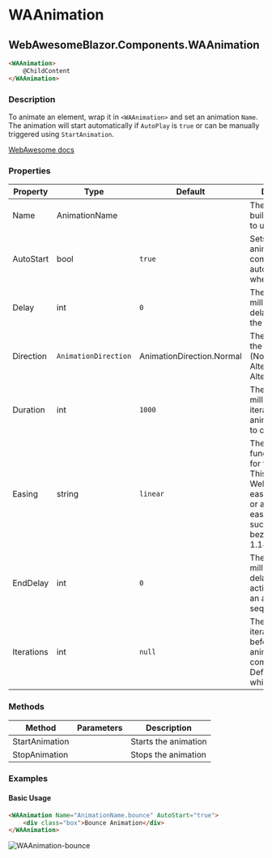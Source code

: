 ﻿# WAAnimation
## WebAwesomeBlazor.Components.WAAnimation

```html
<WAAnimation>
	@ChildContent
</WAAnimation>
```

### Description
To animate an element, wrap it in `<WAAnimation>` and set an animation `Name`. The animation will start automatically if `AutoPlay` is `true` or can be manually triggered using `StartAnimation`. 

[WebAwesome docs](https://webawesome.com/docs/animation)

### Properties
| Property | Type   | Default | Description                              |
|----------|--------|---------|------------------------------------------|
| Name    | AnimationName |  | The name of the built-in animation to use.                     |
| AutoStart    | bool | `true`       | Sets whether the animation will commence automatically when rendered.                     |
| Delay    | int | `0`   | The number of milliseconds to delay the start of the animation                     |
| Direction    | `AnimationDirection` | AnimationDirection.Normal | The direction of the animation (Normal, Reverse, Alternate, AlternateReverse)                     |
| Duration    | int | `1000`   | The number of milliseconds each iteration of the animation takes to complete                    |
| Easing	| string | `linear` | The easing function to use for the animation. This can be a Web Awesome easing function or a custom easing function such as cubic-bezier(0, 1, .76, 1.14).|
| EndDelay    | int | `0`   | The number of milliseconds to delay after the active period of an animation sequence.                    |
| Iterations    | int | `null`   | The number of iterations to run before the animation completes. Defaults to `null`, which loops. |

### Methods
| Method      | Parameters       | Description                              |
|-------------|------------------|------------------------------------------|
| StartAnimation  |   | Starts the animation |
| StopAnimation | | Stops the animation |


### Examples
#### Basic Usage
```html
<WAAnimation Name="AnimationName.bounce" AutoStart="true">
	<div class="box">Bounce Animation</div>
</WAAnimation>
```
![WAAnimation-bounce](https://github.com/user-attachments/assets/b2013315-ed32-4e8e-8ad0-88b0af7ff2ff)
